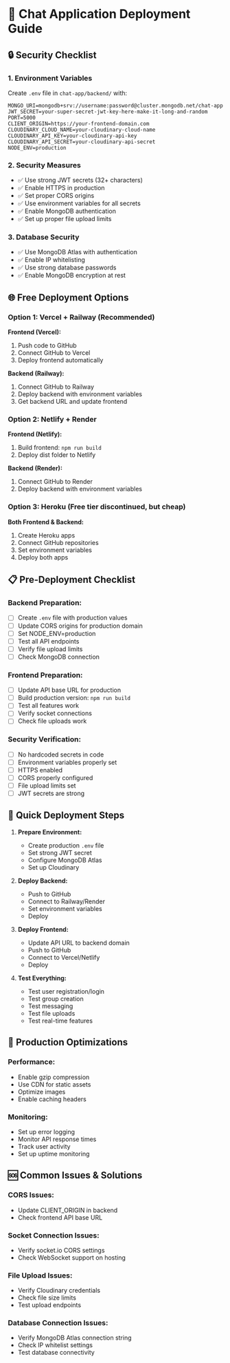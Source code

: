# 🚀 Chat Application Deployment Guide

## 🔒 Security Checklist

### 1. Environment Variables
Create `.env` file in `chat-app/backend/` with:
```
MONGO_URI=mongodb+srv://username:password@cluster.mongodb.net/chat-app
JWT_SECRET=your-super-secret-jwt-key-here-make-it-long-and-random
PORT=5000
CLIENT_ORIGIN=https://your-frontend-domain.com
CLOUDINARY_CLOUD_NAME=your-cloudinary-cloud-name
CLOUDINARY_API_KEY=your-cloudinary-api-key
CLOUDINARY_API_SECRET=your-cloudinary-api-secret
NODE_ENV=production
```

### 2. Security Measures
- ✅ Use strong JWT secrets (32+ characters)
- ✅ Enable HTTPS in production
- ✅ Set proper CORS origins
- ✅ Use environment variables for all secrets
- ✅ Enable MongoDB authentication
- ✅ Set up proper file upload limits

### 3. Database Security
- ✅ Use MongoDB Atlas with authentication
- ✅ Enable IP whitelisting
- ✅ Use strong database passwords
- ✅ Enable MongoDB encryption at rest

## 🌐 Free Deployment Options

### Option 1: Vercel + Railway (Recommended)
**Frontend (Vercel):**
1. Push code to GitHub
2. Connect GitHub to Vercel
3. Deploy frontend automatically

**Backend (Railway):**
1. Connect GitHub to Railway
2. Deploy backend with environment variables
3. Get backend URL and update frontend

### Option 2: Netlify + Render
**Frontend (Netlify):**
1. Build frontend: `npm run build`
2. Deploy dist folder to Netlify

**Backend (Render):**
1. Connect GitHub to Render
2. Deploy backend with environment variables

### Option 3: Heroku (Free tier discontinued, but cheap)
**Both Frontend & Backend:**
1. Create Heroku apps
2. Connect GitHub repositories
3. Set environment variables
4. Deploy both apps

## 📋 Pre-Deployment Checklist

### Backend Preparation:
- [ ] Create `.env` file with production values
- [ ] Update CORS origins for production domain
- [ ] Set NODE_ENV=production
- [ ] Test all API endpoints
- [ ] Verify file upload limits
- [ ] Check MongoDB connection

### Frontend Preparation:
- [ ] Update API base URL for production
- [ ] Build production version: `npm run build`
- [ ] Test all features work
- [ ] Verify socket connections
- [ ] Check file uploads work

### Security Verification:
- [ ] No hardcoded secrets in code
- [ ] Environment variables properly set
- [ ] HTTPS enabled
- [ ] CORS properly configured
- [ ] File upload limits set
- [ ] JWT secrets are strong

## 🚀 Quick Deployment Steps

1. **Prepare Environment:**
   - Create production `.env` file
   - Set strong JWT secret
   - Configure MongoDB Atlas
   - Set up Cloudinary

2. **Deploy Backend:**
   - Push to GitHub
   - Connect to Railway/Render
   - Set environment variables
   - Deploy

3. **Deploy Frontend:**
   - Update API URL to backend domain
   - Push to GitHub
   - Connect to Vercel/Netlify
   - Deploy

4. **Test Everything:**
   - Test user registration/login
   - Test group creation
   - Test messaging
   - Test file uploads
   - Test real-time features

## 🔧 Production Optimizations

### Performance:
- Enable gzip compression
- Use CDN for static assets
- Optimize images
- Enable caching headers

### Monitoring:
- Set up error logging
- Monitor API response times
- Track user activity
- Set up uptime monitoring

## 🆘 Common Issues & Solutions

### CORS Issues:
- Update CLIENT_ORIGIN in backend
- Check frontend API base URL

### Socket Connection Issues:
- Verify socket.io CORS settings
- Check WebSocket support on hosting

### File Upload Issues:
- Verify Cloudinary credentials
- Check file size limits
- Test upload endpoints

### Database Connection Issues:
- Verify MongoDB Atlas connection string
- Check IP whitelist settings
- Test database connectivity
